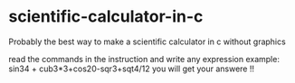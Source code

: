 # scientific-calculator-in-c
Probably the best way to make a scientific calculator in c without graphics

read the commands in the instruction
and write any expression
example: sin34 + cub3*3+cos20-sqr3+sqt4/12
you will get your answere !!

